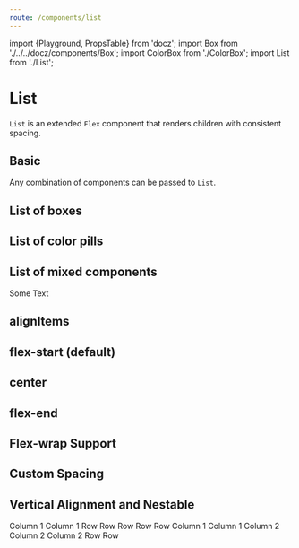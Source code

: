 ```yaml
---
route: /components/list
---
```


import {Playground, PropsTable} from 'docz';
import Box from './../../docz/components/Box';
import ColorBox from './ColorBox';
import List from './List';

# List

`List` is an extended `Flex` component that renders children with consistent spacing.

<PropsTable of={List} />

## Basic

Any combination of components can be passed to `List`.

<Playground>
  <h2>List of boxes</h2>
  <List>
    <Box />
    <Box />
    <Box />
    <Box />
    <Box />
  </List>
  <h2>List of color pills</h2>
  <List>
    <ColorBox color="base" />
    <ColorBox color="black" />
    <ColorBox color="gray" />
    <ColorBox color="grayLight" />
    <ColorBox color="grayWhite" />
  </List>
  <h2>List of mixed components</h2>
  <List>
    <ColorBox color="base" />
    <Box />
    <ColorBox color="gray" />
    <Box />
    <div>Some Text</div>
    <ColorBox color="grayLight" />
  </List>
</Playground>

## alignItems

<Playground>
  <h2>flex-start (default)</h2>
  <List alignItems="flex-start">
    <Box p={4} />
    <Box p={3} />
    <Box p={2} />
  </List>
  <h2>center</h2>
  <List alignItems="center">
    <Box p={4} />
    <Box p={3} />
    <Box p={2} />
  </List>
  <h2>flex-end</h2>
  <List alignItems="flex-end">
    <Box p={4} />
    <Box p={3} />
    <Box p={2} />
  </List>
</Playground>

## Flex-wrap Support

<Playground>
  <List wrap>
    <Box />
    <Box />
    <Box />
    <Box />
    <Box />
    <Box />
    <Box />
    <Box />
    <Box />
    <Box />
    <Box />
  </List>
</Playground>

## Custom Spacing

<Playground>
  <List spacing={3}>
    <Box />
    <Box />
    <Box />
    <Box />
    <Box />
  </List>
</Playground>

## Vertical Alignment and Nestable

<Playground>
  <List>
    <List direction="vertical">
      <Box>Column 1</Box>
      <Box>Column 1</Box>
      <List>
        <Box>Row</Box>
        <Box>Row</Box>
        <Box>Row</Box>
        <Box>Row</Box>
        <Box>Row</Box>
      </List>
      <Box>Column 1</Box>
      <Box>Column 1</Box>
    </List>
    <List direction="vertical">
      <Box>Column 2</Box>
      <Box>Column 2</Box>
      <Box>Column 2</Box>
      <List>
        <Box>Row</Box>
        <Box>Row</Box>
      </List>
    </List>
  </List>
</Playground>
